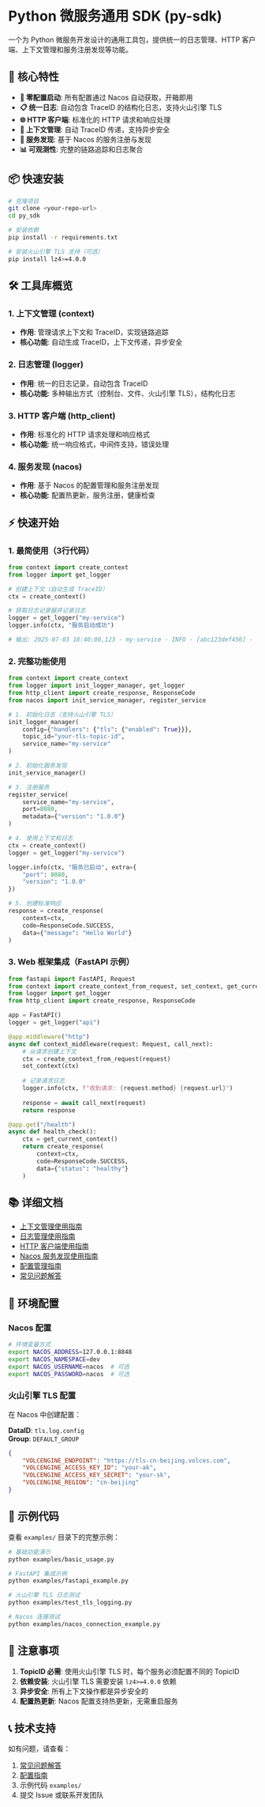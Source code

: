 # Python 微服务通用 SDK (py-sdk)

一个为 Python 微服务开发设计的通用工具包，提供统一的日志管理、HTTP 客户端、上下文管理和服务注册发现等功能。

## 🚀 核心特性

- **🔧 零配置启动**: 所有配置通过 Nacos 自动获取，开箱即用
- **📋 统一日志**: 自动包含 TraceID 的结构化日志，支持火山引擎 TLS
- **🌐 HTTP 客户端**: 标准化的 HTTP 请求和响应处理
- **🔗 上下文管理**: 自动 TraceID 传递，支持异步安全
- **🎯 服务发现**: 基于 Nacos 的服务注册与发现
- **📊 可观测性**: 完整的链路追踪和日志聚合

## 📦 快速安装

```bash
# 克隆项目
git clone <your-repo-url>
cd py_sdk

# 安装依赖
pip install -r requirements.txt

# 安装火山引擎 TLS 支持（可选）
pip install lz4>=4.0.0
```

## 🛠 工具库概览

### 1. 上下文管理 (context)
- **作用**: 管理请求上下文和 TraceID，实现链路追踪
- **核心功能**: 自动生成 TraceID，上下文传递，异步安全

### 2. 日志管理 (logger)  
- **作用**: 统一的日志记录，自动包含 TraceID
- **核心功能**: 多种输出方式（控制台、文件、火山引擎 TLS），结构化日志

### 3. HTTP 客户端 (http_client)
- **作用**: 标准化的 HTTP 请求处理和响应格式
- **核心功能**: 统一响应格式，中间件支持，错误处理

### 4. 服务发现 (nacos)
- **作用**: 基于 Nacos 的配置管理和服务注册发现
- **核心功能**: 配置热更新，服务注册，健康检查

## ⚡ 快速开始

### 1. 最简使用（3行代码）

```python
from context import create_context
from logger import get_logger

# 创建上下文（自动生成 TraceID）
ctx = create_context()

# 获取日志记录器并记录日志
logger = get_logger("my-service")
logger.info(ctx, "服务启动成功")

# 输出: 2025-07-03 18:40:00,123 - my-service - INFO - [abc123def456] - 服务启动成功
```

### 2. 完整功能使用

```python
from context import create_context
from logger import init_logger_manager, get_logger
from http_client import create_response, ResponseCode
from nacos import init_service_manager, register_service

# 1. 初始化日志（支持火山引擎 TLS）
init_logger_manager(
    config={"handlers": {"tls": {"enabled": True}}},
    topic_id="your-tls-topic-id",
    service_name="my-service"
)

# 2. 初始化服务发现
init_service_manager()

# 3. 注册服务
register_service(
    service_name="my-service",
    port=8080,
    metadata={"version": "1.0.0"}
)

# 4. 使用上下文和日志
ctx = create_context()
logger = get_logger("my-service")

logger.info(ctx, "服务已启动", extra={
    "port": 8080,
    "version": "1.0.0"
})

# 5. 创建标准响应
response = create_response(
    context=ctx,
    code=ResponseCode.SUCCESS,
    data={"message": "Hello World"}
)
```

### 3. Web 框架集成（FastAPI 示例）

```python
from fastapi import FastAPI, Request
from context import create_context_from_request, set_context, get_current_context
from logger import get_logger
from http_client import create_response, ResponseCode

app = FastAPI()
logger = get_logger("api")

@app.middleware("http")
async def context_middleware(request: Request, call_next):
    # 从请求创建上下文
    ctx = create_context_from_request(request)
    set_context(ctx)
    
    # 记录请求日志
    logger.info(ctx, f"收到请求: {request.method} {request.url}")
    
    response = await call_next(request)
    return response

@app.get("/health")
async def health_check():
    ctx = get_current_context()
    return create_response(
        context=ctx,
        code=ResponseCode.SUCCESS,
        data={"status": "healthy"}
    )
```

## 📚 详细文档

- [上下文管理使用指南](./context.md)
- [日志管理使用指南](./logger.md)  
- [HTTP 客户端使用指南](./http_client.md)
- [Nacos 服务发现使用指南](./nacos.md)
- [配置管理指南](./config.md)
- [常见问题解答](./faq.md)

## 🔧 环境配置

### Nacos 配置

```bash
# 环境变量方式
export NACOS_ADDRESS=127.0.0.1:8848
export NACOS_NAMESPACE=dev
export NACOS_USERNAME=nacos  # 可选
export NACOS_PASSWORD=nacos  # 可选
```

### 火山引擎 TLS 配置

在 Nacos 中创建配置：

**DataID**: `tls.log.config`  
**Group**: `DEFAULT_GROUP`

```json
{
    "VOLCENGINE_ENDPOINT": "https://tls-cn-beijing.volces.com",
    "VOLCENGINE_ACCESS_KEY_ID": "your-ak",
    "VOLCENGINE_ACCESS_KEY_SECRET": "your-sk",
    "VOLCENGINE_REGION": "cn-beijing"
}
```

## 🎯 示例代码

查看 `examples/` 目录下的完整示例：

```bash
# 基础功能演示
python examples/basic_usage.py

# FastAPI 集成示例
python examples/fastapi_example.py

# 火山引擎 TLS 日志测试
python examples/test_tls_logging.py

# Nacos 连接测试
python examples/nacos_connection_example.py
```

## 🚨 注意事项

1. **TopicID 必需**: 使用火山引擎 TLS 时，每个服务必须配置不同的 TopicID
2. **依赖安装**: 火山引擎 TLS 需要安装 `lz4>=4.0.0` 依赖
3. **异步安全**: 所有上下文操作都是异步安全的
4. **配置热更新**: Nacos 配置支持热更新，无需重启服务

## 📞 技术支持

如有问题，请查看：
1. [常见问题解答](./faq.md)
2. [配置指南](./config.md)
3. 示例代码 `examples/`
4. 提交 Issue 或联系开发团队 